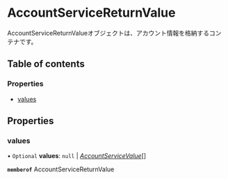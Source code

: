 # AccountServiceReturnValue


<div lang=\"ja\">AccountServiceReturnValueオブジェクトは、アカウント情報を格納するコンテナです。</div> 

## Table of contents

### Properties

- [values](accountservicereturnvalue.md#values)

## Properties

### values

• `Optional` **values**: ``null`` \| [*AccountServiceValue*](accountservicevalue.md)[]

**`memberof`** AccountServiceReturnValue
